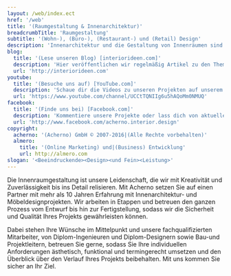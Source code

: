 ```yaml
---
layout: /web/index.ect
href: '/web'
title: '(Raumgestaltung & Innenarchitektur)'
breadcrumbTitle: 'Raumgestaltung'
subtitle: '(Wohn-), (Büro-), (Restaurant-) und (Retail) Design'
description: 'Innenarchitektur und die Gestaltung von Innenräumen sind für uns nicht nur eine Dienstsleistung, sondern unsere Leidenschaft! Mit unserer langjährigen Erfahrung im Interior Design, Raumgestaltung, individuelle Raumlösungen und Möbelanfertigung können wir Ihren persönlichen Wohntraum bis ins Detail verwirklichen.'
blog:
  title: '(Lese unseren Blog) [interiorideen.com]'
  description: 'Hier veröffentlichen wir regelmäßig Artikel zu den Themen Raumgestaltung und Innenarchitektur.'
  url: 'http://interiorideen.com'
youtube:
  title: '(Besuche uns auf) [YouTube.com]'
  description: 'Schaue dir die Videos zu unseren Projekten auf unserem YouTube-Channel an.'
  url: 'https://www.youtube.com/channel/UCCtTQNIIg6u5hAQoMm0NMUQ'
facebook:
  title: '(Finde uns bei) [Facebook.com]'
  description: 'Kommentiere unsere Projekte oder lass dich von aktuellen Bildern aus internationalen Interior Design Ausstellungen inspirieren.'
  url: 'http://www.facebook.com/acherno.interior.design'
copyright:
  acherno: '(Acherno) GmbH © 2007-2016|(Alle Rechte vorbehalten)'
  almero: 
    title: '(Online Marketing) und|(Business) Entwicklung'
    url: http://almero.com
slogan: '<Beeindruckende><Design><und Fein><Leistung>'
---
```

Die Innenraumgestaltung ist unsere Leidenschaft, die wir mit Kreativität und Zuverlässigkeit bis ins Detail relisieren.
Mit Acherno setzen Sie auf einen Partner mit mehr als 10 Jahren Erfahrung mit Innenarchitektur- und Möbeldesignprojekten. Wir arbeiten in Etappen und betreuen den ganzen Prozess vom Entwurf bis hin zur Fertigstellung, sodass wir die Sicherheit und Qualität Ihres Projekts gewährleisten können.

Dabei stehen Ihre Wünsche im Mittelpunkt und unsere fachqualifizierten Mitarbeiter, von Diplom-Ingenieuren und Diplom-Designern sowie Bau-und Projektleitern, betreuen Sie gerne, sodass Sie Ihre individuellen Anforderungen ästhetisch, funktional und termingerecht umsetzen und den Überblick über den Verlauf Ihres Projekts beibehalten.
Mit uns kommen Sie sicher an Ihr Ziel.
